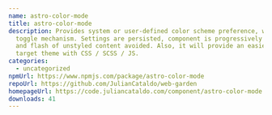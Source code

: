 ```yaml
---
name: astro-color-mode
title: astro-color-mode
description: Provides system or user-defined color scheme preference, with a
  toggle mechanism. Settings are persisted, component is progressively enhanced
  and flash of unstyled content avoided. Also, it will provide an easier way to
  target theme with CSS / SCSS / JS.
categories:
  - uncategorized
npmUrl: https://www.npmjs.com/package/astro-color-mode
repoUrl: https://github.com/JulianCataldo/web-garden
homepageUrl: https://code.juliancataldo.com/component/astro-color-mode
downloads: 41
---
```

